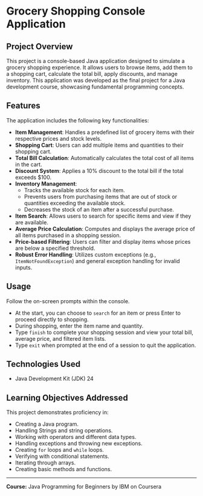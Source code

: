 # Grocery Shopping Console Application

## Project Overview

This project is a console-based Java application designed to simulate a grocery shopping experience. It allows users to browse items, add them to a shopping cart, calculate the total bill, apply discounts, and manage inventory. This application was developed as the final project for a Java development course, showcasing fundamental programming concepts.

## Features

The application includes the following key functionalities:

* **Item Management**: Handles a predefined list of grocery items with their respective prices and stock levels.
* **Shopping Cart**: Users can add multiple items and quantities to their shopping cart.
* **Total Bill Calculation**: Automatically calculates the total cost of all items in the cart.
* **Discount System**: Applies a 10% discount to the total bill if the total exceeds $100.
* **Inventory Management**:
    * Tracks the available stock for each item.
    * Prevents users from purchasing items that are out of stock or quantities exceeding the available stock.
    * Decreases the stock of an item after a successful purchase.
* **Item Search**: Allows users to search for specific items and view if they are available.
* **Average Price Calculation**: Computes and displays the average price of all items purchased in a shopping session.
* **Price-based Filtering**: Users can filter and display items whose prices are below a specified threshold.
* **Robust Error Handling**: Utilizes custom exceptions (e.g., `ItemNotFoundException`) and general exception handling for invalid inputs.

## Usage

Follow the on-screen prompts within the console.

* At the start, you can choose to `search` for an item or press Enter to proceed directly to shopping.
* During shopping, enter the item name and quantity.
* Type `finish` to complete your shopping session and view your total bill, average price, and filtered item lists.
* Type `exit` when prompted at the end of a session to quit the application.

## Technologies Used

* Java Development Kit (JDK) 24

## Learning Objectives Addressed

This project demonstrates proficiency in:

* Creating a Java program.
* Handling Strings and string operations.
* Working with operators and different data types.
* Handling exceptions and throwing new exceptions.
* Creating `for` loops and `while` loops.
* Verifying with conditional statements.
* Iterating through arrays.
* Creating basic methods and functions.

---
**Course:** Java Programming for Beginners by IBM on Coursera
